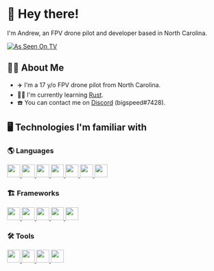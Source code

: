 # 👋 **Hey there!**

I'm Andrew, an FPV drone pilot and developer based in North Carolina.

 [![As Seen On TV](https://forthebadge.com/images/badges/as-seen-on-tv.svg)](https://www.youtube.com/watch?v=7UJhRN95log)

## 🧑‍💻 **About Me**
 - ✈️ I'm a 17 y/o FPV drone pilot from North Carolina.
 - 🧑‍🎓 I'm currently learning [Rust](https://rust-lang.org).
 - ☎️ You can contact me on [Discord](https://discord.com/users/277822562116042753) (bigspeed#7428).

## 🖥️ **Technologies I'm familiar with**
### 🌎 **Languages**
<p>
  <a href="https://mdn.io">
    <img src="https://cdn.jsdelivr.net/gh/devicons/devicon/icons/javascript/javascript-original.svg" width="30" height="30">
  </a>
  <a href="https://www.typescriptlang.org">
    <img src="https://cdn.jsdelivr.net/gh/devicons/devicon/icons/typescript/typescript-original.svg" width="30" height="30">
  </a>
  <a href="https://rust-lang.org">
    <img src="https://cdn.jsdelivr.net/gh/devicons/devicon/icons/rust/rust-plain.svg" width="30" height="30">
  </a>
  <a href="https://developer.mozilla.org/en-US/docs/Web/HTML">
    <img src="https://cdn.jsdelivr.net/gh/devicons/devicon/icons/html5/html5-original.svg" width="30" height="30">
  </a>
  <a href="https://developer.mozilla.org/en-US/docs/Web/CSS">
    <img src="https://cdn.jsdelivr.net/gh/devicons/devicon/icons/css3/css3-original.svg" width="30" height="30">
  </a>
  <a href="https://swift.org">
    <img src="https://cdn.jsdelivr.net/gh/devicons/devicon/icons/swift/swift-original.svg" width="30" height="30">
  </a>
  <a href="https://python.org">
    <img src="https://cdn.jsdelivr.net/gh/devicons/devicon/icons/python/python-original.svg" width="30" height="30">
  </a>
</p>

### 🏗️ **Frameworks**
<p>
  <a href="https://nodejs.org">
    <img src="https://cdn.jsdelivr.net/gh/devicons/devicon/icons/nodejs/nodejs-original.svg" width="30" height="30">
  </a>
  <a href="https://nextjs.org">
    <img src="https://cdn.jsdelivr.net/gh/devicons/devicon/icons/nextjs/nextjs-line.svg" width="30" height="30">
  </a>
  <a href="https://svelte.dev">
    <img src="https://cdn.jsdelivr.net/gh/devicons/devicon/icons/svelte/svelte-original.svg" width="30" height="30">
  </a>
  <a href="https://gatsbyjs.com">
    <img src="https://cdn.jsdelivr.net/gh/devicons/devicon/icons/gatsby/gatsby-original.svg" width="30" height="30">
  </a>
  <a href="https://reactjs.org">
    <img src="https://cdn.jsdelivr.net/gh/devicons/devicon/icons/react/react-original.svg" width="30" height="30">
  </a>
</p>

### 🛠️ **Tools**
<p>
  <a href="https://git-scm.org">
    <img src="https://cdn.jsdelivr.net/gh/devicons/devicon/icons/git/git-original.svg" width="30" height="30">
  </a>
  <a href="https://figma.com">
    <img src="https://cdn.jsdelivr.net/gh/devicons/devicon/icons/figma/figma-original.svg" width="30" height="30">
  </a>
  <a href="https://postgresql.org">
    <img src="https://cdn.jsdelivr.net/gh/devicons/devicon/icons/postgresql/postgresql-original.svg" width="30" height="30">
  </a>
  <a href="https://docker.com">
    <img src="https://cdn.jsdelivr.net/gh/devicons/devicon/icons/docker/docker-plain.svg" width="30" height="30">
  </a>
</p>
